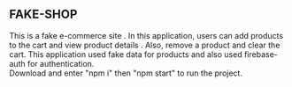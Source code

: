 ## FAKE-SHOP
This is a fake e-commerce site . In this application, users can add products to the cart and view product details . Also, remove a product and clear the cart. This application used fake data for products and also used firebase-auth for authentication.
</br>
Download and enter "npm i" then "npm start" to run the project.
